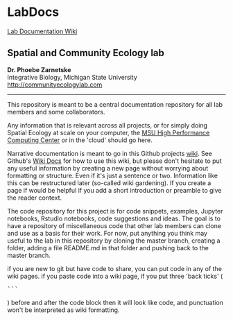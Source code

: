 # LabDocs

[Lab Documentation Wiki](https://github.com/SpACE-plzlab/spacelab-documentation/wiki)

## Spatial and Community Ecology lab

**Dr. Phoebe Zarnetske**\
Integrative Biology, Michigan State University  \
http://communityecologylab.com


---

This repository is meant to be a central documentation repository for all lab members and some collaborators.   

Any information that is relevant across all projects, or for simply doing Spatial Ecology at scale on your computer, the [MSU High Performance Computing Center](http://wiki.hpcc.msu.edu) or in the 'cloud' should go here.   

Narrative documentation is meant to go in this Github projects [wiki](https://github.com/SpACE-plzlab/spacelab-documentation/wiki).  See Github's [Wiki Docs](https://help.github.com/en/github/building-a-strong-community/adding-or-editing-wiki-pages) for how to use this wiki, but please don't hesitate to put any useful information by creating a new page without worrying about formatting or structure.  Even if it's just a sentence or two.  Information like this can be restructured later (so-called wiki gardening).   If you create a page if would be helpful if you add a short introduction or preamble to give the reader context.     

The code repository for this project is for code snippets, examples, Jupyter notebooks, Rstudio notebooks, code suggestions and ideas.  The goal is to have a repository of miscellaneous code that other lab members can clone and use as a basis for their work.    For now, put anything you think may useful to the lab in this repository by cloning the master branch, creating a folder, adding a file README.md in that folder and pushing back to the master branch.  

if you are new to git but have code to share, you can put code in any of the wiki pages.  if you paste code into a wiki page, if you put three 'back ticks'  ( <pre>```</pre> ) before and after the code block then it will look like code, and punctuation won't be interpreted as wiki formatting.   

